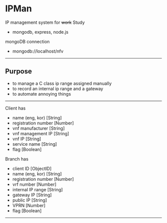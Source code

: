 # IPMan
IP management system for ~~work~~ Study

- mongodb, express, node.js

mongoDB connection
- mongodb://localhost/nfv

----
## Purpose
- to manage a C class ip range assigned manually 
- to record an internal ip range and a gateway
- to automate annoying things

----

Client has 
- name (eng, kor) [String]
- registration number [Number]
- vnf manufacturer [String]
- vnf management IP [String]
- vnf IP [String]
- service name [String]
- flag [Boolean]

Branch has
- client ID [ObjectID]
- name (eng, kor) [String]
- registration number  [Number]
- vrf number [Number]
- internal IP range [String]
- gateway IP [String]
- public IP [String]
- VPRN [Number]
- flag [Boolean]

--------

